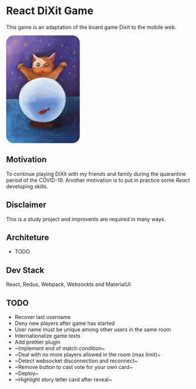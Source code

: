 # React DiXit Game

This game is an adaptation of the board game Dixit to the mobile web. 

![cat](./public/cards/card_43.png)

## Motivation 

To continue playing DiXit with my friends and family during the quarantine period of the COVID-19. Another motivation is to put in practice some _React_ developing skills. 

## Disclaimer

This is a study project and improvents are required in many ways.

## Architeture

* TODO

## Dev Stack

React, Redux, Webpack, Websockts and MaterialUI.

## TODO

* Recover last username
* Deny new players after game has started
* User name must be unique among other users in the same room
* Internationalize game texts
* Add prettier plugin
* ~Implement end of match condition~
* ~Deal with no more players allowed in the room (max limit)~
* ~Detect websocket disconnection and reconnect~
* ~Remove button to cast vote for your own card~
* ~Deploy~
* ~Highlight story teller card after reveal~
